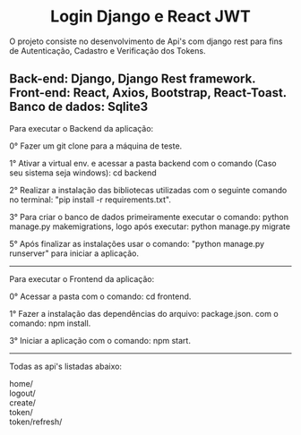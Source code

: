 <h1 align="center">Login Django e React JWT</h1>

O projeto consiste no desenvolvimento de Api's com django rest para fins de Autenticação, Cadastro e Verificação dos Tokens.

Back-end: Django, Django Rest framework. </br>
Front-end: React, Axios, Bootstrap, React-Toast. </br>
Banco de dados: Sqlite3
------------------------------------------------------------------------------------------------------------------------

Para executar o Backend da aplicação:

0° Fazer um git clone para a máquina de teste.

1° Ativar a virtual env. e acessar a pasta backend com o comando (Caso seu sistema seja windows): cd backend

2° Realizar a instalação das bibliotecas utilizadas com o seguinte comando no terminal: "pip install -r requirements.txt".

3° Para criar o banco de dados primeiramente executar o comando: python manage.py makemigrations, logo após executar: python manage.py migrate

5° Após finalizar as instalações usar o comando: "python manage.py runserver" para iniciar a aplicação.

------------------------------------------------------------------------------------------------------------------------

Para executar o Frontend da aplicação:

0° Acessar a pasta com o comando: cd frontend.

1° Fazer a instalação das dependências do arquivo: package.json. com o comando: npm install.

3° Iniciar a aplicação com o comando: npm start.

------------------------------------------------------------------------------------------------------------------------
Todas as api's listadas abaixo:

home/ </br>
logout/  </br>
create/  </br>
token/  </br>
token/refresh/  </br>

